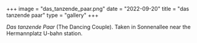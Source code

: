 +++
image = "das_tanzende_paar.png"
date = "2022-09-20"
title = "das tanzende paar"
type = "gallery"
+++

*Das tanzende Paar* (The Dancing Couple). Taken in Sonnenallee near the
Hermannplatz U-bahn station.